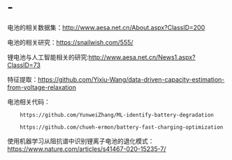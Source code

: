 # -

电池的相关数据集：http://www.aesa.net.cn/About.aspx?ClassID=200


电池的相关研究：https://snailwish.com/555/

锂电池与人工智能相关的研究:http://www.aesa.net.cn/News1.aspx?ClassID=73

特征提取：https://github.com/Yixiu-Wang/data-driven-capacity-estimation-from-voltage-relaxation

电池相关代码：

		https://github.com/YunweiZhang/ML-identify-battery-degradation
		
		https://github.com/chueh-ermon/battery-fast-charging-optimization

使用机器学习从阻抗谱中识别锂离子电池的退化模式：https://www.nature.com/articles/s41467-020-15235-7/
